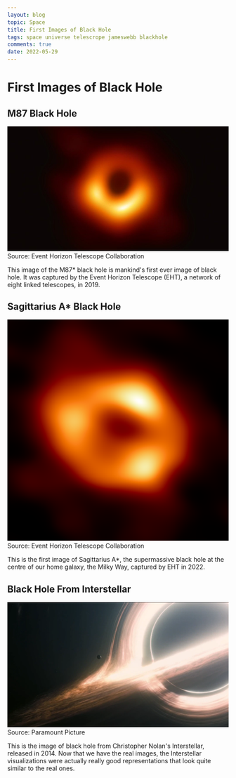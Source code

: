 ```yaml
---
layout: blog
topic: Space
title: First Images of Black Hole
tags: space universe telescrope jameswebb blackhole
comments: true
date: 2022-05-29
---
```


# First Images of Black Hole

## M87 Black Hole

![first-blackhole](/assets/first-blackhole.jpg)
Source: Event Horizon Telescope Collaboration

This image of the M87* black hole is mankind's first ever image of black hole. It was captured by the Event Horizon Telescope (EHT), a network of eight linked telescopes, in 2019.

## Sagittarius A* Black Hole

![blackhole](/assets/blackhole.png)
Source: Event Horizon Telescope Collaboration

This is the first image of Sagittarius A*, the supermassive black hole at the centre of our home galaxy, the Milky Way, captured by EHT in 2022.

## Black Hole From Interstellar

![intersteller](/assets/intersteller.webp)
Source: Paramount Picture

This is the image of black hole from Christopher Nolan's Interstellar, released in 2014. Now that we have the real images, the Interstellar visualizations were actually really good representations that look quite similar to the real ones.  
